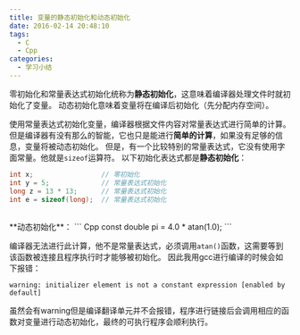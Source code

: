 ```yaml
---
title: 变量的静态初始化和动态初始化
date: 2016-02-14 20:48:10
tags:
  - C
  - Cpp
categories:
  - 学习小结
---
```

零初始化和常量表达式初始化统称为**静态初始化**，这意味着编译器处理文件时就初始化了变量。
动态初始化意味着变量将在编译后初始化（先分配内存空间）。

使用常量表达式初始化变量，编译器根据文件内容对常量表达式进行简单的计算。但是编译器有没有那么的智能，它也只是能进行**简单的计算**，如果没有足够的信息，变量将被动态初始化。
但是，有一个比较特别的常量表达式，它没有使用字面常量。他就是`sizeof`运算符。
以下初始化表达式都是**静态初始化**：
``` Cpp
int x;                 // 零初始化
int y = 5;             // 常量表达式初始化
long z = 13 * 13;      // 常量表达式初始化
int e = sizeof(long);  // 常量表达式初始化
```
<!-- more -->
<br>
**动态初始化**：
``` Cpp
const double pi = 4.0 * atan(1.0);
```

编译器无法进行此计算，他不是常量表达式，必须调用`atan()`函数，这需要等到该函数被连接且程序执行时才能够被初始化。 
因此我用gcc进行编译的时候会如下报错：

``` shell
warning: initializer element is not a constant expression [enabled by default]
```
虽然会有warning但是编译翻译单元并不会报错，程序进行链接后会调用相应的函数对变量进行动态初始化，最终的可执行程序会顺利执行。
